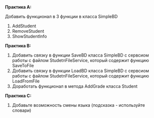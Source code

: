
**Практика A:**

Добавить  функционал в 3 функции в класса SimpleBD 
1. AddStudent
2. RemoveStudent
3. ShowStudentInfo


**Практика B:**

1. Добавить связку в функции SaveBD класса SimpleBD с сервсиом работы с файлом StudetnFileService, который содержит функцию SaveToFile
2.  Добавить связку в функции LoadBD класса SimpleBD с сервсиом работы с файлом StudetnFileService, который содержит функцию LoadFromFile
3. Доработать функционал в метода  AddGrade класса Student

**Практика С:**

1. Добавьте возможность смены языка (подсказка - используйте словари)
